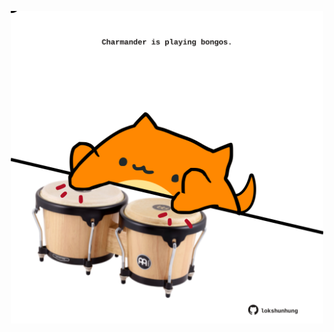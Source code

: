 <!-- built at 12/07/2022, 12:01:15 UTC -->
<p align="center">
  <img width="500" height="500" src="./ReadmeImage.svg">
</p>
